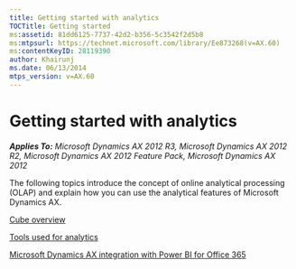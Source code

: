 ```yaml
---
title: Getting started with analytics
TOCTitle: Getting started
ms:assetid: 81dd6125-7737-42d2-b356-5c3542f2d5b8
ms:mtpsurl: https://technet.microsoft.com/library/Ee873268(v=AX.60)
ms:contentKeyID: 28119390
author: Khairunj
ms.date: 06/13/2014
mtps_version: v=AX.60
---
```


# Getting started with analytics 


_**Applies To:** Microsoft Dynamics AX 2012 R3, Microsoft Dynamics AX 2012 R2, Microsoft Dynamics AX 2012 Feature Pack, Microsoft Dynamics AX 2012_

The following topics introduce the concept of online analytical processing (OLAP) and explain how you can use the analytical features of Microsoft Dynamics AX.

[Cube overview](cube-overview.md)

[Tools used for analytics](tools-used-for-analytics.md)

[Microsoft Dynamics AX integration with Power BI for Office 365](microsoft-dynamics-ax-integration-with-power-bi-for-office-365.md)

  


